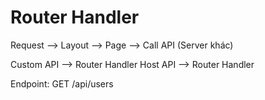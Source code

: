 # Router Handler

Request --> Layout --> Page --> Call API (Server khác)

Custom API --> Router Handler
Host API --> Router Handler

Endpoint: GET /api/users
